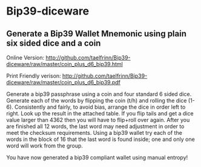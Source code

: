 # Bip39-diceware

## Generate a Bip39 Wallet Mnemonic using plain six sided dice and a coin

Online Version:
http://github.com/taelfrinn/Bip39-diceware/raw/master/coin_plus_d6_bip39.html

Print Friendly verison:
http://github.com/taelfrinn/Bip39-diceware/raw/master/coin_plus_d6_bip39.pdf



Generate a bip39 passphrase using a coin and four standard 6 sided dice.
Generate each of the words by flipping the coin (t/h) and rolling the dice (1-6).
Consistently and fairly, to avoid bias, arrange the dice in order left to right.
Look up the result in the attached table. If you flip tails and get a dice value larger
than 4362 then you will have to flip+roll over again. After you are finished all 12
words, the last word may need adjustment in order to meet the checksum requirements.
Using a bip39 wallet try each of the words in the block of 16 that the last
word is found inside; one and only one word will work from the group.

You have now generated a bip39 compliant wallet using manual entropy!

